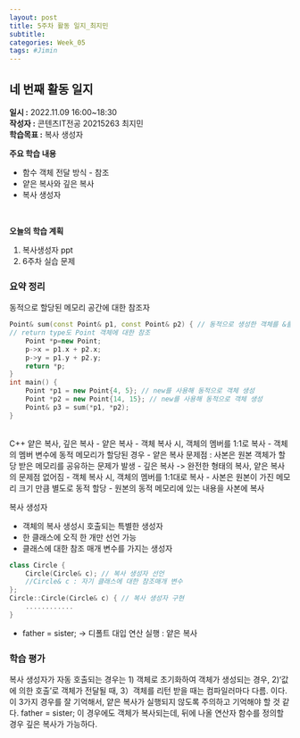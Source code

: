 ```yaml
---
layout: post
title: 5주차 활동 일지_최지민
subtitle:
categories: Week_05
tags: #Jimin
---
```

## 네 번째 활동 일지
**일시 :** 2022.11.09 16:00~18:30  
**작성자 :** 콘텐츠IT전공 20215263 최지민 <br>
**학습목표 :** 복사 생성자 <br>

**주요 학습 내용**

- 함수 객체 전달 방식 - 참조
- 얕은 복사와 깊은 복사
- 복사 생성자
<br>

**오늘의 학습 계획** 

1. 복사생성자 ppt
2. 6주차 실습 문제

### 요약 정리 
동적으로 할당된 메모리 공간에 대한 참조자
```c++
Point& sum(const Point& p1, const Point& p2) { // 동적으로 생성한 객체를 &를 통해 받음
// return type도 Point 객체에 대한 참조
	Point *p=new Point;
	p->x = p1.x + p2.x;
	p->y = p1.y + p2.y;
	return *p;
}
int main() {
	Point *p1 = new Point{4, 5}; // new를 사용해 동적으로 객체 생성
	Point *p2 = new Point{14, 15}; // new를 사용해 동적으로 객체 생성
	Point& p3 = sum(*p1, *p2);
}
```
<br>
C++ 얕은 복사, 깊은 복사
- 얕은 복사
	- 객체 복사 시, 객체의 멤버를 1:1로 복사	
	- 객체의 멤버 변수에 동적 메모리가 할당된 경우
	- 얕은 복사 문제점 : 사본은 원본 객체가 할당 받은 메모리를 공유하는 문제가 발생
- 깊은 복사 -> 완전한 형태의 복사, 얕은 복사의 문제점 없어짐
	- 객체 복사 시, 객체의 멤버를 1:1대로 복사
	- 사본은 원본이 가진 메모리 크기 만큼 별도로 동적 할당
	- 원본의 동적 메모리에 있는 내용을 사본에 복사

복사 생성자
- 객체의 복사 생성시 호출되는 특별한 생성자
- 한 클래스에 오직 한 개만 선언 가능
- 클래스에 대한 참조 매개 변수를 가지는 생성자 <br>
```c++
class Circle {
	Circle(Circle& c); // 복사 생성자 선언
	//Circle& c : 자기 클래스에 대한 참조매개 변수
};
Circle::Circle(Circle& c) { // 복사 생성자 구현
	............
}
```
- father = sister; -> 디폴트 대입 연산 실행 : 얕은 복사


### 학습 평가
복사 생성자가 자동 호출되는 경우는 1) 객체로 초기화하여 객체가 생성되는 경우, 2)‘값에 의한 호출’로 객체가 전달될 때, 3）객체를 리턴 받을 때는 컴파일러마다 다름. 이다.<br>
이 3가지 경우를 잘 기억해서, 얕은 복사가 실행되지 않도록 주의하고 기억해야 할 것 같다. father = sister; 이 경우에도 객체가 복사되는데, 뒤에 나올 연산자 함수를 정의할 경우 깊은 복사가 가능하다.
